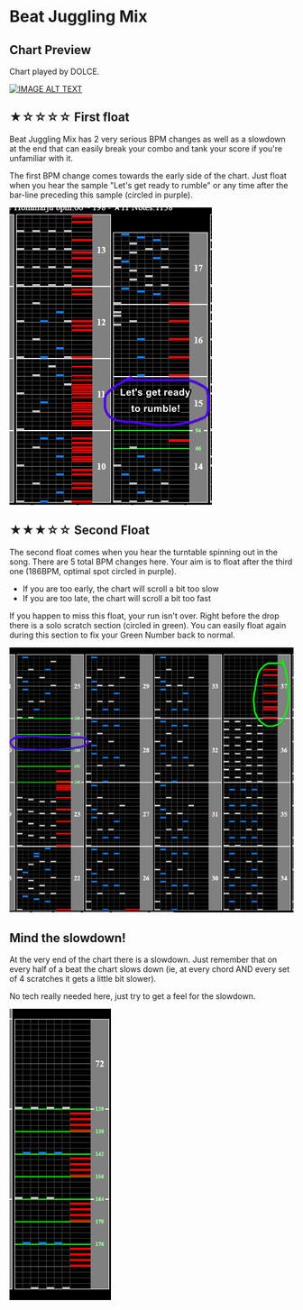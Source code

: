 # Beat Juggling Mix

## Chart Preview

Chart played by DOLCE.

[![IMAGE ALT TEXT](http://img.youtube.com/vi/K7uGH_LJXAs/0.jpg)](https://youtu.be/K7uGH_LJXAs?t=31 "Beat Juggling Mix (A) MAX-61 / played by DOLCE. / beatmania IIDX24 SINOBUZ")

## ★☆☆☆☆ First float

Beat Juggling Mix has 2 very serious BPM changes as well as a slowdown at the end that can easily break your combo and tank your score if you're unfamiliar with it.

The first BPM change comes towards the early side of the chart. Just float when you hear the sample "Let's get ready to rumble" or any time after the bar-line preceding this sample (circled in purple).

![Beat Juggling Mix Float 1](BJM1.png "Beat Juggling Mix Float 1")

## ★★★☆☆ Second Float

The second float comes when you hear the turntable spinning out in the song. There are 5 total BPM changes here. Your aim is to float after the third one (186BPM, optimal spot circled in purple).

-  If you are too early, the chart will scroll a bit too slow
-  If you are too late, the chart will scroll a bit too fast

If you happen to miss this float, your run isn't over. Right before the drop there is a solo scratch section (circled in green). You can easily float again during this section to fix your Green Number back to normal.

![Beat Juggling Mix Float 2](BJM2.png "Beat Juggling Mix Float 2")

## Mind the slowdown!

At the very end of the chart there is a slowdown. Just remember that on every half of a beat the chart slows down (ie, at every chord AND every set of 4 scratches it gets a little bit slower).

No tech really needed here, just try to get a feel for the slowdown.

![Beat Juggling Mix slowdown](BJM3.png "Beat Juggling Mix Slowdown")
